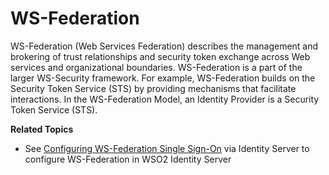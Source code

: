 # WS-Federation

WS-Federation (Web Services Federation) describes the management and
brokering of trust relationships and security token exchange across Web
services and organizational boundaries. WS-Federation is a part of the
larger WS-Security framework. For example, WS-Federation builds on the
Security Token Service (STS) by providing mechanisms that facilitate
interactions. In the WS-Federation Model, an Identity Provider is a
Security Token Service (STS).

**Related Topics**

-   See [Configuring WS-Federation Single
    Sign-On](_Configuring_WS-Federation_Single_Sign-On_) via Identity
    Server to configure WS-Federation in WSO2 Identity Server

